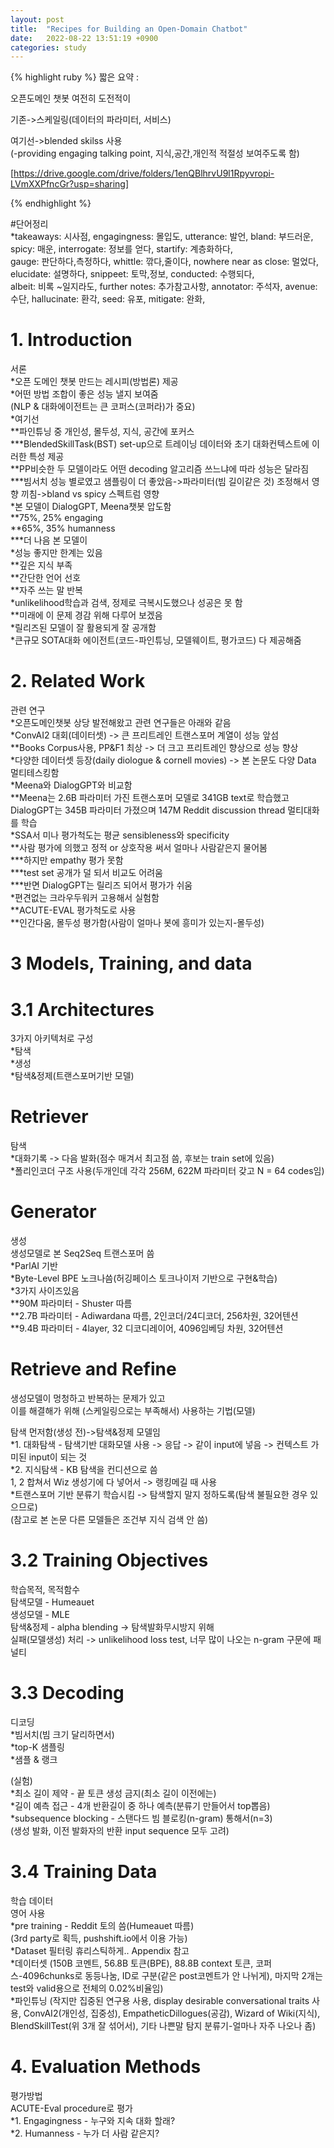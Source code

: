 ```yaml
---
layout: post
title:  "Recipes for Building an Open-Domain Chatbot"
date:   2022-08-22 13:51:19 +0900
categories: study
---
```





{% highlight ruby %}
짧은 요약 :  

오픈도메인 챗봇 여전히 도전적이  

기존->스케일링(데이터의 파라미터, 서비스)  

여기선->blended skilss 사용  
(-providing engaging talking point, 지식,공간,개인적 적절성 보여주도록 함)  


[https://drive.google.com/drive/folders/1enQBlhrvU9l1Rpyvropi-LVmXXPfncGr?usp=sharing]


{% endhighlight %}


#단어정리  
*takeaways: 시사점, engagingness: 몰입도, utterance: 발언, bland: 부드러운, spicy: 매운, interrogate: 정보를 얻다, startify: 계층화하다,   
gauge: 판단하다,측정하다, whittle: 깎다,줄이다, nowhere near as close: 멀었다, elucidate: 설명하다, snippeet: 토막,정보, conducted: 수행되다,  
albeit: 비록 ~일지라도, further notes: 추가참고사항, annotator: 주석자, avenue: 수단, hallucinate: 환각, seed: 유포, mitigate: 완화, 

# 1. Introduction  
서론  
*오픈 도메인 챗봇 만드는 레시피(방법론) 제공  
*어떤 방법 조합이 좋은 성능 낼지 보여줌  
(NLP & 대화에이전트는 큰 코퍼스(코퍼라)가 중요)  
*여기선  
**파인튜닝 중 개인성, 몰두성, 지식, 공간에 포커스  
***BlendedSkillTask(BST) set-up으로 트레이닝 데이터와 초기 대화컨텍스트에 이러한 특성 제공  
**PP비슷한 두 모델이라도 어떤 decoding 알고리즘 쓰느냐에 따라 성능은 달라짐  
***빔서치 성능 별로였고 샘플링이 더 좋았음->파라미터(빔 길이같은 것) 조정해서 영향 끼침->bland vs spicy 스펙트럼 영향  
*본 모델이 DialogGPT, Meena챗봇 압도함  
**75%, 25% engaging  
**65%, 35% humanness  
***더 나음 본 모델이  
*성능 좋지만 한계는 있음  
**깊은 지식 부족  
**간단한 언어 선호  
**자주 쓰는 말 반복  
*unlikelihood학습과 검색, 정제로 극복시도했으나 성공은 못 함  
**미래에 이 문제 경감 위해 다루어 보겠음  
*릴리즈된 모델이 잘 활용되게 잘 공개함  
*큰규모 SOTA대화 에이전트(코드-파인튜닝, 모델웨이트, 평가코드) 다 제공해줌  


# 2. Related Work  
관련 연구  
*오픈도메인챗봇 상당 발전해왔고 관련 연구들은 아래와 같음  
*ConvAI2 대회(데이터셋) -> 큰 프리트레인 트랜스포머 계열이 성능 앞섬  
**Books Corpus사용, PP&F1 최상 -> 더 크고 프리트레인 향상으로 성능 향상  
*다양한 데이터셋 등장(daily diologue & cornell movies) -> 본 논문도 다양 Data 멀티테스킹함  
*Meena와 DialogGPT와 비교함  
**Meena는 2.6B 파라미터 가진 트랜스포머 모델로 341GB text로 학습했고 DialogGPT는 345B 파라미터 가졌으며 147M Reddit discussion thread 멀티대화를 학습  
*SSA서 미나 평가척도는 평균 sensibleness와 specificity  
**사람 평가에 의했고 정적 or 상호작용 써서 얼마나 사람같은지 물어봄  
***하지만 empathy 평가 못함  
***test set 공개가 덜 되서 비교도 어려움  
***반면 DialogGPT는 릴리즈 되어서 평가가 쉬움  
*편견없는 크라우두워커 고용해서 실험함  
**ACUTE-EVAL 평가척도로 사용  
**인간다움, 몰두성 평가함(사람이 얼마나 봇에 흥미가 있는지-몰두성)  


# 3 Models, Training, and data  
# 3.1 Architectures  
3가지 아키텍처로 구성  
*탐색  
*생성  
*탐색&정제(트랜스포머기반 모델)  

# Retriever  
탐색  
*대화기록 -> 다음 발화(점수 매겨서 최고점 씀, 후보는 train set에 있음)  
*폴리인코더 구조 사용(두개인데 각각 256M, 622M 파라미터 갖고 N = 64 codes임)  

# Generator  
생성  
생성모델로 본 Seq2Seq 트랜스포머 씀  
*ParlAI 기반  
*Byte-Level BPE 노크나씀(허깅페이스 토크나이저 기반으로 구현&학습)  
*3가지 사이즈있음  
**90M 파라미터 - Shuster 따름  
**2.7B 파라미터 - Adiwardana 따름, 2인코더/24디코더, 256차원, 32어텐션  
**9.4B 파라미터 - 4layer, 32 디코디레이어, 4096임베딩 차원, 32어텐션  


# Retrieve and Refine  
생성모델이 멍청하고 반복하는 문제가 있고  
이를 해결해가 위해 (스케일링으로는 부족해서) 사용하는 기법(모델)  


탐색 먼저함(생성 전)->탐색&정제 모델임  
*1. 대화탐색 - 탐색기반 대화모델 사용 -> 응답 -> 같이 input에 넣음 -> 컨텍스트 가미된 input이 되는 것  
*2. 지식탐색 - KB 탐색을 컨디션으로 씀  
1, 2 합쳐서 Wiz 생성기에 다 넣어서 -> 랭킹메길 때 사용  
*트랜스포머 기반 분류기 학습시킴 -> 탐색할지 말지 정하도록(탐색 불필요한 경우 있으므로)  
(참고로 본 논문 다른 모델들은 조건부 지식 검색 안 씀)  


# 3.2 Training Objectives  
학습목적, 목적함수  
탐색모델 - Humeauet  
생성모델 - MLE  
탐색&정제 - alpha blending -> 탐색발화무시방지 위해  
실패(모델생성) 처리 -> unlikelihood loss test, 너무 많이 나오는 n-gram 구문에 패널티  


# 3.3 Decoding  
디코딩  
*빔서치(빔 크기 달리하면서)  
*top-K 샘플링  
*샘플 & 랭크  


(실험)  
*최소 길이 제약 - 끝 토큰 생성 금지(최소 길이 이전에는)  
*길이 예측 접근 - 4개 반환길이 중 하나 예측(분류기 만들어서 top뽑음)  
*subsequence blocking - 스탠다드 빔 블로킹(n-gram) 통해서(n=3)  
(생성 발화, 이전 발화자의 반환 input sequence 모두 고려)  


# 3.4 Training Data  
학습 데이터  
영어 사용  
*pre training - Reddit 토의 씀(Humeauet 따름)  
(3rd party로 획득, pushshift.io에서 이용 가능)  
*Dataset 필터링 휴리스틱하게.. Appendix 참고  
*데이터셋 (150B 코멘트, 56.8B 토큰(BPE), 88.8B context 토큰, 코퍼스-4096chunks로 동등나눔, ID로 구분(같은 post코멘트가 안 나뉘게), 마지막 2개는 test와 valid용으로 전체의 0.02%비율임)  
*파인튜닝 (작지만 집중된 연구용 사용, display desirable conversational traits 사용, ConvAI2(개인성, 집중성), EmpatheticDillogues(공감), Wizard of Wiki(지식), BlendSkillTest(위 3개 잘 섞어서), 기타 나쁜말 탐지 분류기-얼마나 자주 나오나 좀)  


# 4. Evaluation Methods  
평가방법  
ACUTE-Eval procedure로 평가  
*1. Engagingness - 누구와 지속 대화 할래?  
*2. Humanness - 누가 더 사람 같은지?  

  
